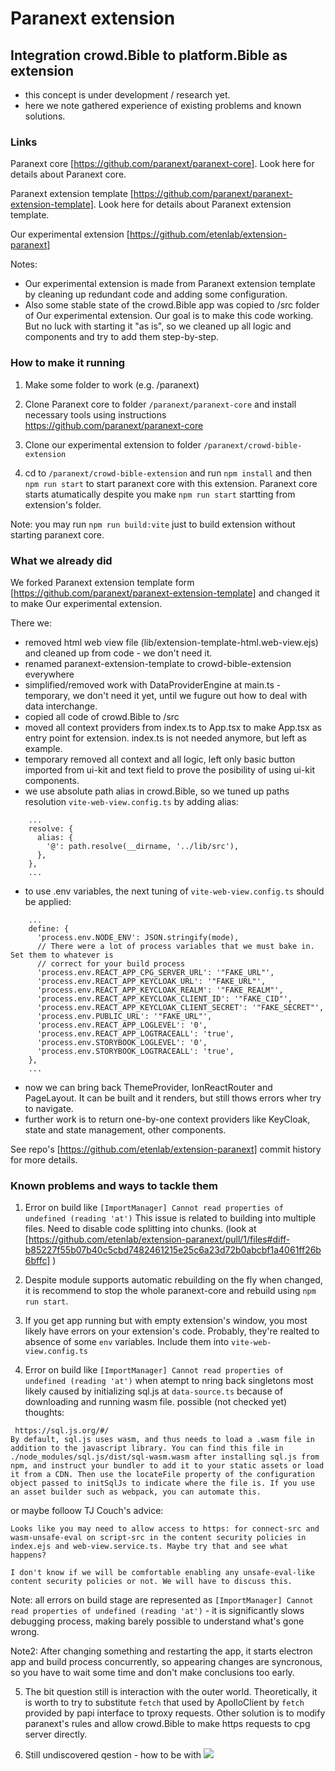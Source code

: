 # Paranext extension
## Integration crowd.Bible to platform.Bible as extension
- this concept is under development / research yet.
- here we note gathered experience of existing problems and known solutions.

### Links 

Paranext core [https://github.com/paranext/paranext-core]. Look here for details about Paranext core.

Paranext extension template  [https://github.com/paranext/paranext-extension-template]. Look here for details about Paranext extension template.

Our experimental extension [https://github.com/etenlab/extension-paranext]

Notes: 
- Our experimental extension is made from Paranext extension template by cleaning up redundant code and adding some configuration.
- Also some stable state of the crowd.Bible app was copied to /src folder of Our experimental extension. Our goal is to make this code working. But no luck with starting it "as is", so we cleaned up all logic and components and try to add them step-by-step.

### How to make it running

1. Make some folder to work (e.g. /paranext)

2. Clone Paranext core to folder `/paranext/paranext-core` and install necessary tools using instructions https://github.com/paranext/paranext-core

3. Clone our experimental extension to folder `/paranext/crowd-bible-extension`

4. cd to `/paranext/crowd-bible-extension` and run `npm install` and then `npm run start` to start paranext core with this extension. Paranext core starts atumatically despite you make `npm run start` startting from extension's folder.

Note: you may run `npm run build:vite` just to build extension without starting paranext core.

### What we already did 
We forked Paranext extension template  form [https://github.com/paranext/paranext-extension-template] and changed it to make Our experimental extension. 

There we:
- removed html web view file (lib/extension-template-html.web-view.ejs) and cleaned up from code - we don't need it.
- renamed paranext-extension-template to crowd-bible-extension everywhere
- simplified/removed work with DataProviderEngine at main.ts - temporary, we don't need it yet, until we fugure out how to deal with data interchange.
- copied all code of crowd.Bible to /src
- moved all context providers from index.ts to App.tsx to make App.tsx as entry point for extension. index.ts is not needed anymore, but left as example.
- temporary removed all context and all logic, left only basic button imported from ui-kit  and text field to prove the posibility of using ui-kit components.
- we use absolute path alias in crowd.Bible, so we tuned up paths resolution `vite-web-view.config.ts` by adding  alias:
```
    ...
    resolve: {
      alias: {
        '@': path.resolve(__dirname, '../lib/src'),
      },
    }, 
    ...
```
- to use .env variables, the next tuning of `vite-web-view.config.ts` should be applied:
```
    ...
    define: { 
      'process.env.NODE_ENV': JSON.stringify(mode),
      // There were a lot of process variables that we must bake in. Set them to whatever is
      // correct for your build process
      'process.env.REACT_APP_CPG_SERVER_URL': '"FAKE_URL"',
      'process.env.REACT_APP_KEYCLOAK_URL': '"FAKE_URL"',
      'process.env.REACT_APP_KEYCLOAK_REALM': '"FAKE_REALM"',
      'process.env.REACT_APP_KEYCLOAK_CLIENT_ID': '"FAKE_CID"',
      'process.env.REACT_APP_KEYCLOAK_CLIENT_SECRET': '"FAKE_SECRET"',
      'process.env.PUBLIC_URL': '"FAKE_URL"',
      'process.env.REACT_APP_LOGLEVEL': '0',
      'process.env.REACT_APP_LOGTRACEALL': 'true',
      'process.env.STORYBOOK_LOGLEVEL': '0',
      'process.env.STORYBOOK_LOGTRACEALL': 'true',
    },
    ...
```
- now we can bring back ThemeProvider, IonReactRouter and PageLayout. It can be built and it renders, but still thows errors wher try to navigate.
- further work is to return one-by-one context providers like KeyCloak, state and state management, other components.


See repo's [https://github.com/etenlab/extension-paranext] commit history for more details.

### Known problems and ways to tackle them

1. Error on build like
`[ImportManager] Cannot read properties of undefined (reading 'at')`
 This issue is related to building into multiple files. Need to disable code splitting into chunks.
(look at [https://github.com/etenlab/extension-paranext/pull/1/files#diff-b85227f55b07b40c5cbd7482461215e25c6a23d72b0abcbf1a4061ff26b6bffc] )

2. Despite module supports automatic rebuilding on the fly when changed, it is recommend to stop the whole paranext-core and rebuild using `npm run start`.

3. If you get app running but with empty extension's window, you most likely have errors on your extension's code. Probably, they're realted to absence of some `env` variables. Include them into `vite-web-view.config.ts`

4. Error on build like
`[ImportManager] Cannot read properties of undefined (reading 'at')` when atempt to nring back singletons most likely caused by initializing sql.js at `data-source.ts` because of downloading and running wasm file.
possible (not checked yet) thoughts:
```
 https://sql.js.org/#/
By default, sql.js uses wasm, and thus needs to load a .wasm file in addition to the javascript library. You can find this file in ./node_modules/sql.js/dist/sql-wasm.wasm after installing sql.js from npm, and instruct your bundler to add it to your static assets or load it from a CDN. Then use the locateFile property of the configuration object passed to initSqlJs to indicate where the file is. If you use an asset builder such as webpack, you can automate this.
```

or  maybe folloow TJ Couch's advice:
```
Looks like you may need to allow access to https: for connect-src and wasm-unsafe-eval on script-src in the content security policies in index.ejs and web-view.service.ts. Maybe try that and see what happens?

I don't know if we will be comfortable enabling any unsafe-eval-like content security policies or not. We will have to discuss this.
```

Note: all errors on build stage are represented as `[ImportManager] Cannot read properties of undefined (reading 'at')` - it is significantly slows debugging process, making barely possible to understand what's gone wrong.

Note2: After changing something and restarting the app, it starts electron app and build process concurrently, so appearing changes are syncronous, so you have to wait some time and don't make conclusions too early.

5. The bit question still is interaction with the outer world. 
Theoretically, it is worth to try to substitute `fetch` that used by ApolloClient by `fetch` provided by papi interface to tproxy requests. Other solution is to modify paranext's rules and allow crowd.Bible to make https requests to cpg server directly.

6. Still undiscovered qestion - how to be with <img src='https://s3-bucket-with-map-files' >